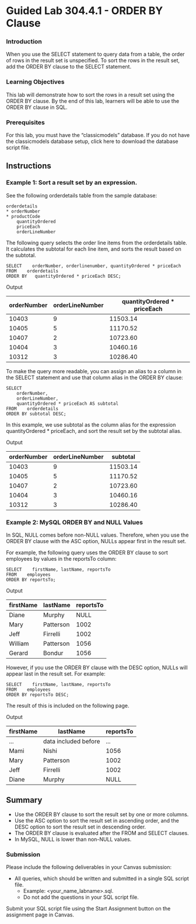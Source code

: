 # Guided Lab 304.4.1 - ORDER BY Clause

### Introduction
When you use the SELECT statement to query data from a table, the order of rows in the result set is unspecified. To sort the rows in the result set, add the ORDER BY clause to the SELECT statement.
### Learning Objectives
This lab will demonstrate how to sort the rows in a result set using the ORDER BY clause. By the end of this lab, learners will be able to use the ORDER BY clause in SQL.
### Prerequisites
For this lab, you must have the “classicmodels” database. If you do not have the classicmodels database setup, click here to download the database script file.

## Instructions
### Example 1: Sort a result set by an expression.
See the following orderdetails table from the sample database:

    orderdetails
    * orderNumber
    * productCode
        quantityOrdered
        priceEach
        orderLineNumber

The following query selects the order line items from the orderdetails table. It calculates the subtotal for each line item, and sorts the result based on the subtotal.

    SELECT    orderNumber, orderlinenumber, quantityOrdered * priceEach
    FROM    orderdetails
    ORDER BY   quantityOrdered * priceEach DESC;

Output

| orderNumber  | orderLineNumber  | quantityOrdered * priceEach  |
|---|---|---|
| 10403  | 9  | 11503.14  |
| 10405  | 5  | 11170.52  |
| 10407  | 2  | 10723.60  |
| 10404  | 3  | 10460.16  |
| 10312  | 3  | 10286.40  |

To make the query more readable, you can assign an alias to a column in the SELECT statement and use that column alias in the ORDER BY clause:

    SELECT 
        orderNumber,
        orderLineNumber,
        quantityOrdered * priceEach AS subtotal
    FROM    orderdetails
    ORDER BY subtotal DESC;

In this example, we use subtotal as the column alias for the expression quantityOrdered * priceEach, and sort the result set by the subtotal alias.

Output

| orderNumber  | orderLineNumber | subtotal  |
|---|-----------------|---|
| 10403  | 9                | 11503.14  |
| 10405  | 5                | 11170.52  |
| 10407  | 2                | 10723.60  |
| 10404  | 3                | 10460.16  |
| 10312  | 3                | 10286.40  |

### Example 2: MySQL ORDER BY and NULL Values
In SQL, NULL comes before non-NULL values. Therefore, when you use the ORDER BY clause with the ASC option, NULLs appear first in the result set.

For example, the following query uses the ORDER BY clause to sort employees by values in the reportsTo column:

    SELECT    firstName, lastName, reportsTo
    FROM    employees
    ORDER BY reportsTo;
Output

| firstName  | lastName | reportsTo  |
|---|----------|---|
| Diane  | Murphy         | NULL  |
| Mary  | Patterson        | 1002  |
| Jeff  | Firrelli         | 1002  |
| William  | Patterson         | 1056  |
| Gerard  | Bondur         | 1056  |

However, if you use the ORDER BY clause with the DESC option, NULLs will appear last in the result set. For example:

    SELECT    firstName, lastName, reportsTo
    FROM    employees
    ORDER BY reportsTo DESC;

The result of this is included on the following page.

Output

| firstName  | lastName  | reportsTo  |
|---|---|---|
| ...  | data included before  | ...  |
| Mami  | Nishi  | 1056  |
| Mary  | Patterson  | 1002  |
| Jeff  | Firrelli  | 1002  |
| Diane  | Murphy  | NULL  |

## Summary
* Use the ORDER BY clause to sort the result set by one or more columns.
* Use the ASC option to sort the result set in ascending order, and the DESC option to sort the result set in descending order.
* The ORDER BY clause is evaluated after the FROM and SELECT clauses.
* In MySQL, NULL is lower than non-NULL values.

### Submission
Please include the following deliverables in your Canvas submission:
* All queries, which should be written and submitted in a single SQL script file.
    - Example: <your_name_labname>.sql.
    - Do not add the questions in your SQL script file.

Submit your SQL script file using the Start Assignment button on the assignment page in Canvas.






